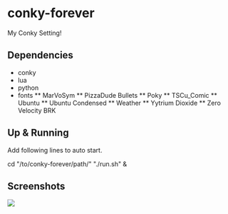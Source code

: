 # conky-forever

My Conky Setting! 

## Dependencies

* conky
* lua
* python
* fonts 
** MarVoSym
** PizzaDude Bullets
** Poky
** TSCu_Comic
** Ubuntu
** Ubuntu Condensed
** Weather
** Yytrium Dioxide
** Zero Velocity BRK


## Up & Running
Add following lines to auto start.

cd "/to/conky-forever/path/"
"./run.sh" &


## Screenshots

![](https://lh6.googleusercontent.com/-HOfhuZokmgA/UDhp_9WSI8I/AAAAAAAACfo/mOW9NBconOg/s800/screenshot.png)
